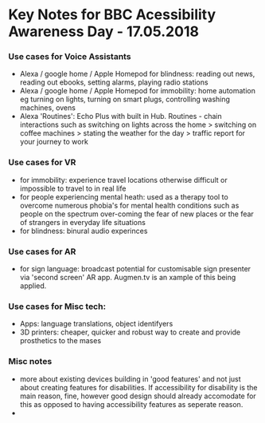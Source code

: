 # Key Notes for BBC Acessibility Awareness Day - 17.05.2018

### Use cases for Voice Assistants
  - Alexa / google home / Apple Homepod for blindness: reading out news, reading out ebooks, setting alarms, playing radio stations
  - Alexa / google home / Apple Homepod for immobility: home automation eg turning on lights, turning on smart plugs, controlling washing machines, ovens
  - Alexa 'Routines': Echo Plus with built in Hub. Routines - chain interactions such as switching on lights across the home > switching on coffee machines > stating the weather for the day > traffic report for your journey to work


### Use cases for VR
  - for immobility: experience travel locations otherwise difficult or impossible to travel to in real life
  - for people experiencing mental heath: used as a therapy tool to overcome numerous phobia's for mental health conditions such as people on the spectrum over-coming the fear of new places or the fear of strangers in everyday life situations
  - for blindness: binural audio experinces


### Use cases for AR
  - for sign language: broadcast potential for customisable sign presenter via 'second screen' AR app. Augmen.tv is an xample of this being applied.

### Use cases for Misc tech:
  - Apps: language translations, object identifyers
  - 3D printers: cheaper, quicker and robust way to create and provide prosthetics to the mases

### Misc notes
  - more about existing devices building in 'good features' and not just about creating features for disabilities. If accessibility for disability is the main reason, fine, however good design should already accomodate for this as opposed to having accessibility features as seperate reason. 
  - 
